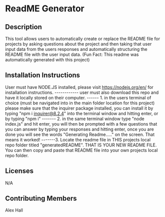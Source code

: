 # ReadME Generator

## Description

This tool allows users to automatically create or replace the README file for projects by asking questions about the project and then taking that user input data from the users responses and automatically structuring the README file with the user input data. (Fun Fact: This readme was automatically generated with this project)

## Installation Instructions

User must have NODE.JS installed, please visit https://nodejs.org/en/ for installation instructions. ------------ user must also download this repo and have it locally stored on their computer.
------ 1. in the users terminal of choice (must be navigated into in the main folder location for this project) please make sure that the inquirer package installed, you can install it by typing "npm i inquirer@8.2.4" into the terminal window and hitting enter, or by typing "npm i"
------- 2. in the same terminal window type "node index.js" and hit enter, you will then be prompted with a few questions that you can answer by typing your responses and hitting enter, once you are done you will see the words "Generating Readme....." on the screen. That means it worked!
-------3. Locate the readme file in THIS projects local repo folder titled "generatedREADME". THAT IS YOUR NEW README FILE. You can then copy and paste that README file into your own projects local repo folder.

## Licenses

N/A

## Contributing Members

Alex Hall
